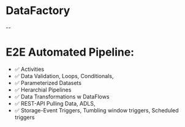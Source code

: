 # DataFactory

--

# E2E Automated Pipeline:

- ✅ Activities
- ✅ Data Validation, Loops, Conditionals, 
- ✅ Parameterized Datasets
- ✅ Herarchial Pipelines
- ✅ Data Transformations w DataFlows
- ✅ REST-API Pulling Data, ADLS, 
- ✅ Storage-Event Triggers, Tumbling window triggers, Scheduled triggers

